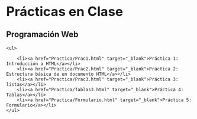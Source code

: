 <!DOCTYPE html lang="es">
<head>
    <meta charset="UTF-8">
    <meta name="author" content="Enrique Villada">
    <meta name="viewport" content="width=device-width, initial-scale=1.0">
    <title>Prácticas en Clase</title>
</head>
<body>
    <h1 style="font-size: 2.5em; font-weight: bold;">Prácticas en Clase</h1>
    <h2>Programación Web</h2>
    
    <ul>
        
        <li><a href="Practica/Prac1.html" target="_blank">Práctica 1: Introducción a HTML</a></li>
        <li><a href="Practica/Prac2.html" target="_blank">Práctica 2: Estructura básica de un documento HTML</a></li>
        <li><a href="Practica/Prac3.html" target="_blank">Práctica 3: listas</a></li>
        <li><a href="Practica/Tablas3.html" target="_blank">Práctica 4: Tablas</a></li>
        <li><a href="Practica/Formulario.html" target="_blank">Práctica 5: Formulario</a></li>
    </ul>
</body>
</html>
